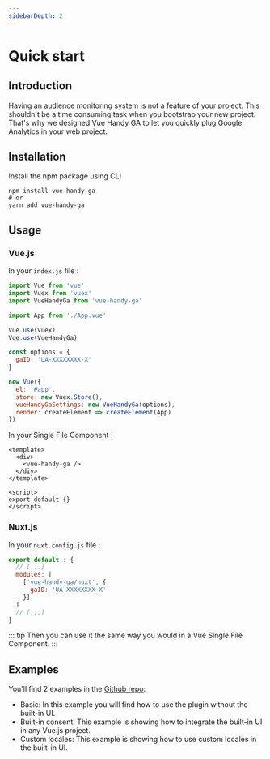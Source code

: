 ```yaml
---
sidebarDepth: 2
---
```


# Quick start <Badge text="v1.2.0"/>

## Introduction

Having an audience monitoring system is not a feature of your project. This shouldn't be a time consuming task when you bootstrap your new project.
That's why we designed Vue Handy GA to let you quickly plug Google Analytics in your web project.

## Installation

Install the npm package using CLI

```
npm install vue-handy-ga
# or
yarn add vue-handy-ga
```

## Usage

### Vue.js

In your `index.js` file :

```js
import Vue from 'vue'
import Vuex from 'vuex'
import VueHandyGa from 'vue-handy-ga'

import App from './App.vue'

Vue.use(Vuex)
Vue.use(VueHandyGa)

const options = {
  gaID: 'UA-XXXXXXXX-X'
}

new Vue({
  el: '#app',
  store: new Vuex.Store(),
  vueHandyGaSettings: new VueHandyGa(options),
  render: createElement => createElement(App)
})
```

In your Single File Component :

```vue
<template>
  <div>
    <vue-handy-ga />
  </div>
</template>

<script>
export default {}
</script>
```

### Nuxt.js

In your `nuxt.config.js` file :

```js
export default : {
  // [...]
  modules: [
    ['vue-handy-ga/nuxt', {
      gaID: 'UA-XXXXXXXX-X'
    }]
  ]
  // [...]
}
```

::: tip
Then you can use it the same way you would in a Vue Single File Component.
:::


## Examples

You'll find 2 examples in the [Github repo](https://github.com/pedraal/vue-handyga):

- Basic: In this example you will find how to use the plugin without the built-in UI.
- Built-in consent: This example is showing how to integrate the built-in UI in any Vue.js project.
- Custom locales: This example is showing how to use custom locales in the built-in UI.
